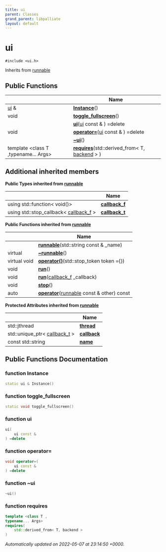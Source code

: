 ```yaml
---
title: ui
parent: Classes
grand_parent: libpalliate
layout: default
---
```


# ui






`#include <ui.h>`

Inherits from [runnable](/libpalliate/generated/Classes/classrunnable)

## Public Functions

|                | Name           |
| -------------- | -------------- |
| [ui](/libpalliate/generated/Classes/classui) & | **[Instance](/libpalliate/generated/Classes/classui#function-instance)**() |
| void | **[toggle_fullscreen](/libpalliate/generated/Classes/classui#function-toggle-fullscreen)**() |
| | **[ui](/libpalliate/generated/Classes/classui#function-ui)**([ui](/libpalliate/generated/Classes/classui) const & ) =delete |
| void | **[operator=](/libpalliate/generated/Classes/classui#function-operator=)**([ui](/libpalliate/generated/Classes/classui) const & ) =delete |
| | **[~ui](/libpalliate/generated/Classes/classui#function-~ui)**() |
| template <class T ,typename... Args\> <br>| **[requires](/libpalliate/generated/Classes/classui#function-requires)**(std::derived_from< T, [backend](/libpalliate/generated/Classes/classbackend) > ) |

## Additional inherited members

**Public Types inherited from [runnable](/libpalliate/generated/Classes/classrunnable)**

|                | Name           |
| -------------- | -------------- |
| using std::function< void()> | **[callback_f](/libpalliate/generated/Classes/classrunnable#using-callback-f)**  |
| using std::stop_callback< [callback_f](/libpalliate/generated/Classes/classrunnable#using-callback-f) > | **[callback_t](/libpalliate/generated/Classes/classrunnable#using-callback-t)**  |

**Public Functions inherited from [runnable](/libpalliate/generated/Classes/classrunnable)**

|                | Name           |
| -------------- | -------------- |
| | **[runnable](/libpalliate/generated/Classes/classrunnable#function-runnable)**(std::string const & _name) |
| virtual | **[~runnable](/libpalliate/generated/Classes/classrunnable#function-~runnable)**() |
| virtual void | **[operator()](/libpalliate/generated/Classes/classrunnable#function-operator())**(std::stop_token token ={}) |
| void | **[run](/libpalliate/generated/Classes/classrunnable#function-run)**() |
| void | **[run](/libpalliate/generated/Classes/classrunnable#function-run)**([callback_f](/libpalliate/generated/Classes/classrunnable#using-callback-f) _callback) |
| void | **[stop](/libpalliate/generated/Classes/classrunnable#function-stop)**() |
| auto | **[operator](/libpalliate/generated/Classes/classrunnable#function-operator)**([runnable](/libpalliate/generated/Classes/classrunnable) const & other) const |

**Protected Attributes inherited from [runnable](/libpalliate/generated/Classes/classrunnable)**

|                | Name           |
| -------------- | -------------- |
| std::jthread | **[thread](/libpalliate/generated/Classes/classrunnable#variable-thread)**  |
| std::unique_ptr< [callback_t](/libpalliate/generated/Classes/classrunnable#using-callback-t) > | **[callback](/libpalliate/generated/Classes/classrunnable#variable-callback)**  |
| const std::string | **[name](/libpalliate/generated/Classes/classrunnable#variable-name)**  |


## Public Functions Documentation

### function Instance

```cpp
static ui & Instance()
```


### function toggle_fullscreen

```cpp
static void toggle_fullscreen()
```


### function ui

```cpp
ui(
    ui const & 
) =delete
```


### function operator=

```cpp
void operator=(
    ui const & 
) =delete
```


### function ~ui

```cpp
~ui()
```


### function requires

```cpp
template <class T ,
typename... Args>
requires(
    std::derived_from< T, backend > 
)
```



_Automatically updated on 2022-05-07 at 23:14:50 +0000._